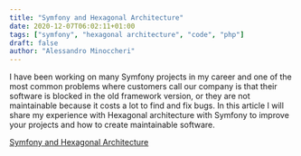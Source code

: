 ```yaml
---
title: "Symfony and Hexagonal Architecture"
date: 2020-12-07T06:02:11+01:00
tags: ["symfony", "hexagonal architecture", "code", "php"]
draft: false
author: "Alessandro Minoccheri"
---
```


I have been working on many Symfony projects in my career and one of the most common problems where customers call our company is that their software is blocked in the old framework version, or they are not maintainable because it costs a lot to find and fix bugs.
In this article I will share my experience with Hexagonal architecture with Symfony to improve your projects and how to create maintainable software.

[Symfony and Hexagonal Architecture](https://minompi.medium.com/symfony-and-hexagonal-architecture-b3c4704e94de)

